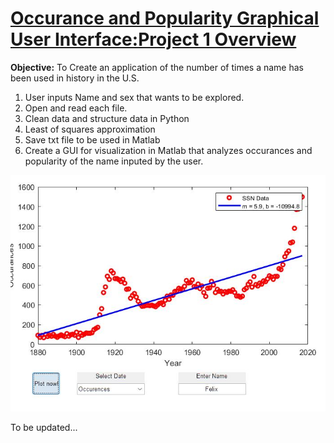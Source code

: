 
# [Occurance and Popularity Graphical User Interface:Project 1 Overview](https://github.com/RobertoBautista189/ME21_Project/blob/main/README.md)
**Objective:** To Create an application of the number of times a name has been used in history in the U.S. 
1. User inputs Name and sex that wants to be explored.
2. Open and read each file.
3. Clean data and structure data in Python
4. Least of squares approximation
5. Save txt file to be used in Matlab
6. Create a GUI for visualization in Matlab that analyzes occurances and popularity of the name inputed by the user.

![](/images/ME_21_project_occurences.jpg)

To be updated...
